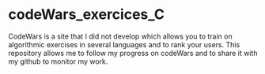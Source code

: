 # codeWars_exercices_C
CodeWars is a site that I did not develop which allows you to train on algorithmic exercises in several languages ​​and to rank your users. This repository allows me to follow my progress on codeWars and to share it with my github to monitor my work.
